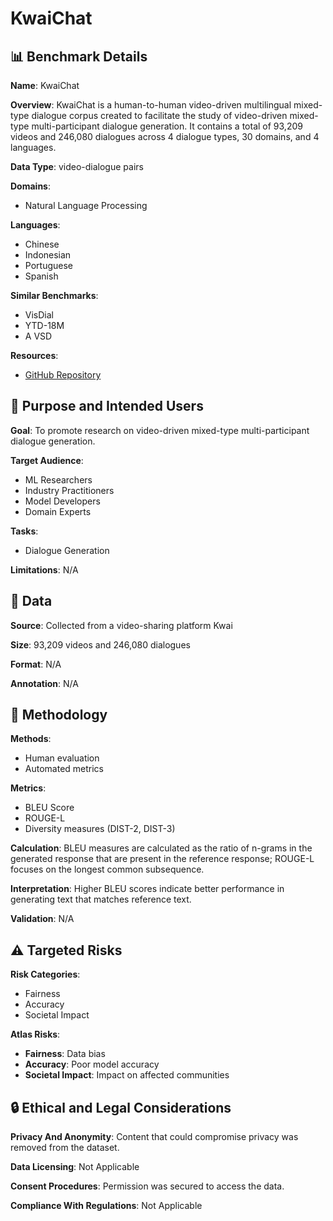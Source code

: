 # KwaiChat

## 📊 Benchmark Details

**Name**: KwaiChat

**Overview**: KwaiChat is a human-to-human video-driven multilingual mixed-type dialogue corpus created to facilitate the study of video-driven mixed-type multi-participant dialogue generation. It contains a total of 93,209 videos and 246,080 dialogues across 4 dialogue types, 30 domains, and 4 languages.

**Data Type**: video-dialogue pairs

**Domains**:
- Natural Language Processing

**Languages**:
- Chinese
- Indonesian
- Portuguese
- Spanish

**Similar Benchmarks**:
- VisDial
- YTD-18M
- A VSD

**Resources**:
- [GitHub Repository](https://github.com/Stan-lei/KwaiChat-NAACL2025)

## 🎯 Purpose and Intended Users

**Goal**: To promote research on video-driven mixed-type multi-participant dialogue generation.

**Target Audience**:
- ML Researchers
- Industry Practitioners
- Model Developers
- Domain Experts

**Tasks**:
- Dialogue Generation

**Limitations**: N/A

## 💾 Data

**Source**: Collected from a video-sharing platform Kwai

**Size**: 93,209 videos and 246,080 dialogues

**Format**: N/A

**Annotation**: N/A

## 🔬 Methodology

**Methods**:
- Human evaluation
- Automated metrics

**Metrics**:
- BLEU Score
- ROUGE-L
- Diversity measures (DIST-2, DIST-3)

**Calculation**: BLEU measures are calculated as the ratio of n-grams in the generated response that are present in the reference response; ROUGE-L focuses on the longest common subsequence.

**Interpretation**: Higher BLEU scores indicate better performance in generating text that matches reference text.

**Validation**: N/A

## ⚠️ Targeted Risks

**Risk Categories**:
- Fairness
- Accuracy
- Societal Impact

**Atlas Risks**:
- **Fairness**: Data bias
- **Accuracy**: Poor model accuracy
- **Societal Impact**: Impact on affected communities

## 🔒 Ethical and Legal Considerations

**Privacy And Anonymity**: Content that could compromise privacy was removed from the dataset.

**Data Licensing**: Not Applicable

**Consent Procedures**: Permission was secured to access the data.

**Compliance With Regulations**: Not Applicable
